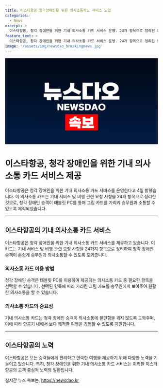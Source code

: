```yaml
---
title: 이스타항공 청각장애인을 위한 의사소통카드 서비스 도입
categories:
  - News
excerpt: >
  이스타항공, 청각 장애인을 위한 기내 의사소통 카드 서비스 운영. 24개 항목으로 정리된 의사소통 카드는 태블릿PC를 통해 그림으로 소통 가능. 청각장애인 승객에게 편의 제공. (출처: 이스타항공)
feature_text: >
  이스타항공, 청각 장애인을 위한 기내 의사소통 카드 서비스 운영. 24개 항목으로 정리된 의사소통 카드는 태블릿PC를 통해 그림으로 소통 가능. 청각장애인 승객에게 편의 제공. (출처: 이스타항공)
image: '/assets/img/newsdao_breakingnews.jpg'
---
```


<p><img src="/assets/img/newsdao_breakingnews.jpg" alt="flaretime 속보" /></p>

<h1>이스타항공, 청각 장애인을 위한 기내 의사소통 카드 서비스 제공</h1>

<p data-ke-size="size16">이스타항공은 청각 장애인을 위한 기내 의사소통 카드 서비스를 운영한다고 4일 밝혔습니다. 이 의사소통 카드는 기내 서비스 및 비행 관련 요청 사항을 24개 항목으로 정리한 것으로, 청각 장애인 승객이 태블릿 PC를 통해 그림 카드를 가리켜 승무원과 소통할 수 있도록 제작되었습니다.</p>

<hr>

<h2 data-ke-size="size26">이스타항공의 기내 의사소통 카드 서비스</h2>

<p data-ke-size="size16">이스타항공은 청각 장애인을 위한 기내 의사소통 카드 서비스를 제공하고 있습니다. 이 카드는 기내 서비스 및 비행 관련 요청 사항을 24가지 항목으로 정리하여 청각 장애인 승객이 손쉽게 승무원과 의사소통할 수 있도록 도와줍니다.</p>

<h3>의사소통 카드 이용 방법</h3>

<p data-ke-size="size16">청각 장애인 승객은 태블릿 PC를 이용하여 제공되는 의사소통 카드 중 필요한 항목을 선택할 수 있습니다. 선택된 항목에 따라 가리킨 그림 카드를 승무원에게 보여주어 원활한 의사소통을 할 수 있습니다.</p>

<h3>의사소통 카드의 중요성</h3>

<p data-ke-size="size16">기내 의사소통 카드는 청각 장애인 승객이 의사소통에 불편함을 겪지 않도록 도와주며, 이에 따라 항공기 내에서 보다 쾌적한 여행을 경험할 수 있도록 지원합니다.</p>

<hr>

<h2 data-ke-size="size26">이스타항공의 노력</h2>

<p data-ke-size="size16">이스타항공은 모든 승객들에게 편리하고 안락한 여행을 제공하기 위해 다양한 노력을 기울이고 있습니다. 특히, 청각 장애인을 위한 기내 의사소통 카드 서비스는 이러한 이스타항공의 고객 중심적 노력의 일환입니다.</p>
실시간 뉴스 속보는, <a href="https://newsdao.kr" rel="dofollow">https://newsdao.kr</a>


